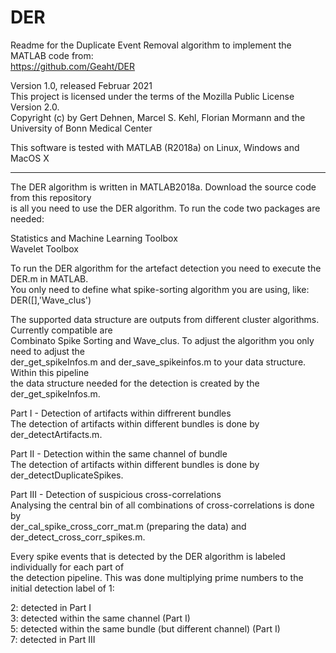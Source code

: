 # DER 
Readme for the Duplicate Event Removal algorithm to implement the MATLAB code from:  
https://github.com/Geaht/DER

Version 1.0, released Februar 2021  
This project is licensed under the terms of the Mozilla Public License Version 2.0.  
Copyright (c) by Gert Dehnen, Marcel S. Kehl, Florian Mormann and the University of Bonn Medical Center  

This software is tested with MATLAB (R2018a) on Linux, Windows and MacOS X

------------------------------------------------------------------------------------------
The DER algorithm is written in MATLAB2018a. Download the source code from this repository  
is all you need to use the DER algorithm. To run the code two packages are needed:  

Statistics and Machine Learning Toolbox  
Wavelet Toolbox  


To run the DER algorithm for the artefact detection you need to execute the DER.m in MATLAB.  
You only need to define what spike-sorting algorithm you are using, like:  
DER([],'Wave_clus')  

The supported data structure are outputs from different cluster algorithms. Currently compatible are  
Combinato Spike Sorting and Wave_clus. To adjust the algorithm you only need to adjust the  
der_get_spikeInfos.m and der_save_spikeinfos.m to your data structure. Within this pipeline  
the data structure needed for the detection is created by the der_get_spikeInfos.m.  

Part I - Detection of artifacts within diffrerent bundles  
The detection of artifacts within different bundles is done by der_detectArtifacts.m.  

Part II - Detection within the same channel of bundle  
The detection of artifacts within different bundles is done by der_detectDuplicateSpikes.  

Part III - Detection of suspicious cross-correlations  
Analysing the central bin of all combinations of cross-correlations is done by  
der_cal_spike_cross_corr_mat.m (preparing the data) and der_detect_cross_corr_spikes.m.  

Every spike events that is detected by the DER algorithm is labeled individually for each part of  
the detection pipeline. This was done multiplying prime numbers to the initial detection label of 1:  

2: detected in Part I  
3: detected within the same channel (Part I)  
5: detected within the same bundle (but different channel) (Part I)  
7: detected in Part III  



